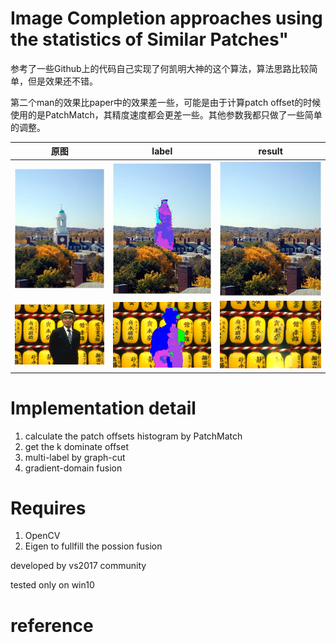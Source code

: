 # Image Completion approaches using the statistics of Similar Patches"



参考了一些Github上的代码自己实现了何凯明大神的这个算法，算法思路比较简单，但是效果还不错。

第二个man的效果比paper中的效果差一些，可能是由于计算patch offset的时候使用的是PatchMatch，其精度速度都会更差一些。其他参数我都只做了一些简单的调整。



| 原图                         | label                       | result |
| ---------------------------- | --------------------------- | ------ |
| ![](/testsImage/image4.jpg) | ![](/Output/lableMap4.jpg) | ![](./Output/result4.jpg)        |
| ![](./testsImage/man.png) |    ![](./Output/lableMap-man.jpg)                        |  ![](./Output/result-man.jpg)      |

# Implementation detail

1. calculate the patch offsets  histogram by PatchMatch
2. get the k dominate offset  
3. multi-label by graph-cut
4. gradient-domain fusion

# Requires

1. OpenCV
2. Eigen to fullfill the possion fusion


developed by vs2017 community

tested only on win10

# reference







